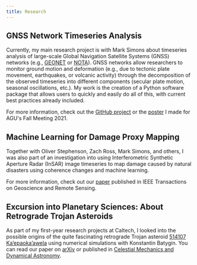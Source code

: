 ```yaml
---
title: Research
---
```


## GNSS Network Timeseries Analysis

Currently, my main research project is with Mark Simons about timeseries
analysis of large-scale Global Navigation Satellite Systems (GNSS) networks
(e.g., [GEONET](https://www.gsi.go.jp/ENGLISH/geonet_english.html)
or [NOTA](https://www.unavco.org/projects/major-projects/nota/nota.html)).
GNSS networks allow researchers to monitor ground motion and deformation
(e.g., due to tectonic plate movement, earthquakes, or volcanic activity)
through the decomposition of the observed timeseries into different components
(secular plate motion, seasonal oscillations, etc.).
My work is the creation of a Python software package that allows users to
quickly and easily do all of this, with current best practices already included.

For more information, check out the
[GitHub project](https://github.com/tobiscode/disstans) or the
[poster](https://www.essoar.org/doi/abs/10.1002/essoar.10509232.1) I made for
AGU's Fall Meeting 2021.

## Machine Learning for Damage Proxy Mapping

Together with Oliver Stephenson, Zach Ross, Mark Simons, and others, I was also
part of an investigation into using Interferometric Synthetic Aperture Radar (InSAR)
image timeseries to map damage caused by natural disasters using coherence changes
and machine learning.

For more information, check out our [paper](https://doi.org/10.1109/TGRS.2021.3084209)
published in IEEE Transactions on Geoscience and Remote Sensing.

## Excursion into Planetary Sciences: About Retrograde Trojan Asteroids

As part of my first-year research projects at Caltech, I looked into the possible
origins of the quite fascinating retrograde Trojan asteroid
[514107 Ka’epaoka’awela](https://en.wikipedia.org/wiki/514107_Ka%CA%BBepaoka%CA%BBawela)
using numerical simulations with Konstantin Batygin.
You can read our paper on [arXiv](https://arxiv.org/abs/2008.11242) or published
in [Celestial Mechanics and Dynamical Astronomy](https://doi.org/10.1007/s10569-020-09985-1).
